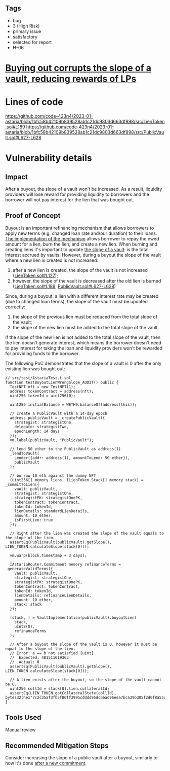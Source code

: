 ## Tags

- bug
- 3 (High Risk)
- primary issue
- satisfactory
- selected for report
- H-06

# [Buying out corrupts the slope of a vault, reducing rewards of LPs](https://github.com/code-423n4/2023-01-astaria-findings/issues/477) 

# Lines of code

https://github.com/code-423n4/2023-01-astaria/blob/1bfc58b42109b839528ab1c21dc9803d663df898/src/LienToken.sol#L189
https://github.com/code-423n4/2023-01-astaria/blob/1bfc58b42109b839528ab1c21dc9803d663df898/src/PublicVault.sol#L627-L628


# Vulnerability details

## Impact
After a buyout, the slope of a vault won't be increased. As a result, liquidity providers will lose reward for providing liquidity to borrowers and the borrower will not pay interest for the lien that was bought out.
## Proof of Concept
Buyout is an important refinancing mechanism that allows borrowers to apply new terms (e.g. changed loan rate and/our duration) to their loans. [The implementation of the mechanism](https://github.com/code-423n4/2023-01-astaria/blob/1bfc58b42109b839528ab1c21dc9803d663df898/src/VaultImplementation.sol#L313) allows borrower to repay the owed amount for a lien, burn the lien, and create a new lien. When burning and creating liens it's important to update [the slope of a vault](https://github.com/code-423n4/2023-01-astaria/blob/1bfc58b42109b839528ab1c21dc9803d663df898/src/PublicVault.sol#L627-L628): is the total interest accrued by vaults. However, during a buyout the slope of the vault where a new lien is created is not increased:
1. after a new lien is created, the slope of the vault is not increased ([LienToken.sol#L127](https://github.com/code-423n4/2023-01-astaria/blob/1bfc58b42109b839528ab1c21dc9803d663df898/src/LienToken.sol#L127));
1. however, the slope of the vault is decreased after the old lien is burned ([LienToken.sol#L189](https://github.com/code-423n4/2023-01-astaria/blob/1bfc58b42109b839528ab1c21dc9803d663df898/src/LienToken.sol#L189), [PublicVault.sol#L627-L628](https://github.com/code-423n4/2023-01-astaria/blob/1bfc58b42109b839528ab1c21dc9803d663df898/src/PublicVault.sol#L627-L628))

Since, during a buyout, a lien with a different interest rate may be created (due to changed loan terms), the slope of the vault must be updated correctly:
1. the slope of the previous lien must be reduced from the total slope of the vault;
1. the slope of the new lien must be added to the total slope of the vault.

If the slope of the new lien is not added to the total slope of the vault, then the lien doesn't generate interest, which means the borrower doesn't need to pay interest for taking the loan and liquidity providers won't be rewarded for providing funds to the borrower.

The following PoC demonstrates that the slope of a vault is 0 after the only existing lien was bought out:
```solidity
// src/test/AstariaTest.t.sol
function testBuyoutLienWrongSlope_AUDIT() public {
  TestNFT nft = new TestNFT(1);
  address tokenContract = address(nft);
  uint256 tokenId = uint256(0);

  uint256 initialBalance = WETH9.balanceOf(address(this));

  // create a PublicVault with a 14-day epoch
  address publicVault = _createPublicVault({
    strategist: strategistOne,
    delegate: strategistTwo,
    epochLength: 14 days
  });
  vm.label(publicVault, "PublicVault");

  // lend 50 ether to the PublicVault as address(1)
  _lendToVault(
    Lender({addr: address(1), amountToLend: 50 ether}),
    publicVault
  );

  // borrow 10 eth against the dummy NFT
  (uint256[] memory liens, ILienToken.Stack[] memory stack) = _commitToLien({
    vault: publicVault,
    strategist: strategistOne,
    strategistPK: strategistOnePK,
    tokenContract: tokenContract,
    tokenId: tokenId,
    lienDetails: standardLienDetails,
    amount: 10 ether,
    isFirstLien: true
  });

  // Right after the lien was created the slope of the vault equals to the slope of the lien.
  assertEq(PublicVault(publicVault).getSlope(), LIEN_TOKEN.calculateSlope(stack[0]));

  vm.warp(block.timestamp + 3 days);

  IAstariaRouter.Commitment memory refinanceTerms = _generateValidTerms({
    vault: publicVault,
    strategist: strategistOne,
    strategistPK: strategistOnePK,
    tokenContract: tokenContract,
    tokenId: tokenId,
    lienDetails: refinanceLienDetails,
    amount: 10 ether,
    stack: stack
  });

  (stack, ) = VaultImplementation(publicVault).buyoutLien(
    stack,
    uint8(0),
    refinanceTerms
  );

  // After a buyout the slope of the vault is 0, however it must be equal to the slope of the lien.
  // Error: a == b not satisfied [uint]
  //  Expected: 481511019363
  //  Actual: 0
  assertEq(PublicVault(publicVault).getSlope(), LIEN_TOKEN.calculateSlope(stack[0]));

  // A lien exists after the buyout, so the slope of the vault cannot be 0.
  uint256 collId = stack[0].lien.collateralId;
  assertEq(LIEN_TOKEN.getCollateralState(collId), bytes32(hex"7c2c35af3fb5f00ff3995cdddd95dcbbad96eea7bca39b305f2d0f8a55d838f8"));
}
```
## Tools Used
Manual review
## Recommended Mitigation Steps
Consider increasing the slope of a public vault after a buyout, similarly to how it's done [after a new commitment](https://github.com/code-423n4/2023-01-astaria/blob/1bfc58b42109b839528ab1c21dc9803d663df898/src/PublicVault.sol#L449).